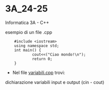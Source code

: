 # 3A_24-25
Informatica 3A - C++


esempio di un file .cpp 

        
        #include <iostream>
        using namespace std;
        int main() {
                cout<<("Ciao mondo!\n");
                return 0;
        }

<ul><li>Nel file <a href="https://github.com/LucaMelcarne1/3A_24-25/blob/main/variabili.cpp">variabili.cpp</a> trovi:</li></ul>
        dichiarazione variabili
        input e output (cin - cout)

